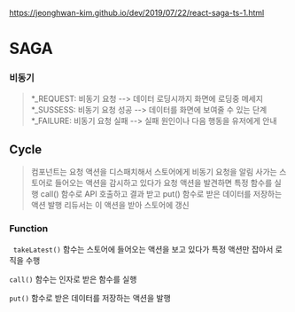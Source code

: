 https://jeonghwan-kim.github.io/dev/2019/07/22/react-saga-ts-1.html

# SAGA

### 비동기
> *_REQUEST: 비동기 요청        --> 데이터 로딩시까지 화면에 로딩중 메세지
> *_SUSSESS: 비동기 요청 성공   --> 데이터를 화면에 보여줄 수 있는 단계
> *_FAILURE: 비동기 요청 실패   --> 실패 원인이나 다음 행동을 유저에게 안내

## Cycle
> 컴포넌트는 요청 액션을 디스패치해서 스토어에게 비동기 요청을 알림
> 사가는 스토어로 들어오는 액션을 감시하고 있다가 요청 액션을 발견하면 특정 함수를 실행
> call() 함수로 API 호출하고 결과 받고 put() 함수로 받은 데이터를 저장하는 액션 발행
> 리듀서는 이 액션을 받아 스토어에 갱신

### Function
``` takeLatest()``` 함수는 스토어에 들어오는 액션을 보고 있다가 특정 액션만 잡아서 로직을 수행

``` call() ``` 함수는 인자로 받은 함수를 실행

``` put() ``` 함수로 받은 데이터를 저장하는 액션을 발행

